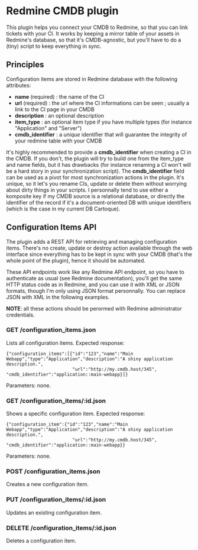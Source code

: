 Redmine CMDB plugin
===================

This plugin helps you connect your CMDB to Redmine, so that you can link tickets with your CI. It works by keeping a mirror table of your assets in Redmine's database, so that it's CMDB-agnostic, but you'll have to do a (tiny) script to keep everything in sync.

Principles
---------

Configuration items are stored in Redmine database with the following attributes:
* **name** (required) : the name of the CI
* **url** (required) : the url where the CI informations can be seen ; usually a link to the CI page in your CMDB
* **description** : an optional description
* **item_type** : an optional item type if you have multiple types (for instance "Application" and "Server")
* **cmdb_identifier** : a *unique* identifier that will guarantee the integrity of your redmine table with your CMDB

It's highly recommended to provide a **cmdb_identifier** when creating a CI in the CMDB. If you don't, the plugin will try to build one from the item_type and name fields, but it has drawbacks (for instance renaming a CI won't will be a hard story in your synchronization script).  The **cmdb_identifier** field can be used as a pivot for most synchronization actions in the plugin. It's unique, so it let's you rename CIs, update or delete them without worrying about dirty things in your scripts. I personnally tend to use either a komposite key if my CMDB source is a relational database, or directly the identifier of the record if it's a document-oriented DB with unique identifiers (which is the case in my current DB Cartoque).

Configuration Items API
-----------------------

The plugin adds a REST API for retrieving and managing configuration items. There's no create, update or destroy action available through the web interface since everything has to be kept in sync with your CMDB (that's the whole point of the plugin), hence it should be automated.

These API endpoints work like any Redmine API endpoint, so you have to authenticate as usual (see Redmine documentation), you'll get the same HTTP status code as in Redmine, and you can use it with XML or JSON formats, though I'm only using JSON format personnally. You can replace JSON with XML in the following examples.

**NOTE**: all these actions should be perormed with Redmine administrator credentials.

### GET /configuration_items.json

Lists all configuration items. Expected response:
```
{"configuration_items":[{"id":"123","name":"Main Webapp","type":"Application","description":"A shiny application description.",
                         "url":"http://my.cmdb.host/345", "cmdb_identifier":"application::main-webapp}]}
```

Parameters: none.

### GET /configuration_items/:id.json

Shows a specific configuration item. Expected response:
```
{"configuration_item":{"id":"123","name":"Main Webapp","type":"Application","description":"A shiny application description.",
                         "url":"http://my.cmdb.host/345", "cmdb_identifier":"application::main-webapp}}
```
Parameters: none.

### POST /configuration_items.json

Creates a new configuration item.

### PUT /configuration_items/:id.json

Updates an existing configuration item.

### DELETE /configuration_items/:id.json

Deletes a configuration item.
